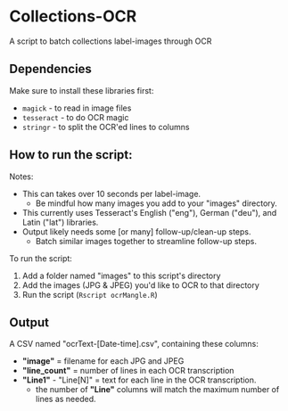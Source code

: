 # Collections-OCR
A script to batch collections label-images through OCR

## Dependencies 
Make sure to install these libraries first:
- `magick` - to read in image files
- `tesseract` - to do OCR magic 
- `stringr` - to split the OCR'ed lines to columns

## How to run the script:
Notes:
- This can takes over 10 seconds per label-image.
  - Be mindful how many images you add to your "images" directory.
- This currently uses Tesseract's English ("eng"), German ("deu"), and Latin ("lat") libraries. 
- Output likely needs some [or many] follow-up/clean-up steps.
  - Batch similar images together to streamline follow-up steps.

To run the script:
1. Add a folder named "images" to this script's directory
2. Add the images (JPG & JPEG) you'd like to OCR to that directory
3. Run the script (`Rscript ocrMangle.R`)

## Output
A CSV named "ocrText-[Date-time].csv", containing these columns:
- **"image"** = filename for each JPG and JPEG
- **"line_count"** = number of lines in each OCR transcription
- **"Line1"** - "Line[N]" = text for each line in the OCR transcription.
  - the number of **"Line"** columns will match the maximum number of lines as needed.

